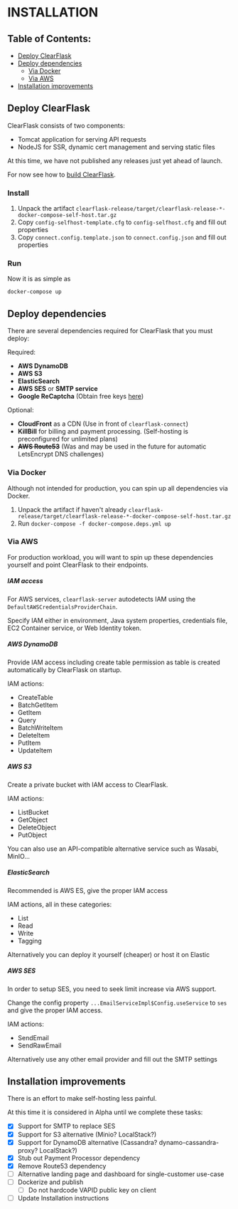# INSTALLATION

## Table of Contents:

- [Deploy ClearFlask](#deploy-clearflask)
- [Deploy dependencies](#deploy-dependencies)
    - [Via Docker](#via-docker)
    - [Via AWS](#via-aws)
- [Installation improvements](#installation-improvements)

## Deploy ClearFlask

ClearFlask consists of two components:

- Tomcat application for serving API requests
- NodeJS for SSR, dynamic cert management and serving static files

At this time, we have not published any releases just yet ahead of launch.

For now see how to [build ClearFlask](BUILDING.md).

### Install

1. Unpack the artifact `clearflask-release/target/clearflask-release-*-docker-compose-self-host.tar.gz`
2. Copy `config-selfhost-template.cfg` to `config-selfhost.cfg` and fill out properties
3. Copy `connect.config.template.json` to `connect.config.json` and fill out properties

### Run

Now it is as simple as

```shell
docker-compose up
```

## Deploy dependencies

There are several dependencies required for ClearFlask that you must deploy:

Required:

- **AWS DynamoDB**
- **AWS S3**
- **ElasticSearch**
- **AWS SES** or **SMTP service**
- **Google ReCaptcha** (Obtain free keys [here](https://www.google.com/recaptcha/admin))

Optional:

- **CloudFront** as a CDN (Use in front of `clearflask-connect`)
- **KillBill** for billing and payment processing. (Self-hosting is preconfigured for unlimited plans)
- ~~**AWS Route53**~~ (Was and may be used in the future for automatic LetsEncrypt DNS challenges)

### Via Docker

Although not intended for production, you can spin up all dependencies via Docker.

1. Unpack the artifact if haven't
   already `clearflask-release/target/clearflask-release-*-docker-compose-self-host.tar.gz`
2. Run `docker-compose -f docker-compose.deps.yml up`

### Via AWS

For production workload, you will want to spin up these dependencies yourself and point ClearFlask to their endpoints.

##### IAM access

For AWS services, `clearflask-server` autodetects IAM using the `DefaultAWSCredentialsProviderChain`.

Specify IAM either in environment, Java system properties, credentials file, EC2 Container service, or Web Identity
token.

##### AWS DynamoDB

Provide IAM access including create table permission as table is created automatically by ClearFlask on startup.

IAM actions:

- CreateTable
- BatchGetItem
- GetItem
- Query
- BatchWriteItem
- DeleteItem
- PutItem
- UpdateItem

##### AWS S3

Create a private bucket with IAM access to ClearFlask.

IAM actions:

- ListBucket
- GetObject
- DeleteObject
- PutObject

You can also use an API-compatible alternative service such as Wasabi, MinIO...

##### ElasticSearch

Recommended is AWS ES, give the proper IAM access

IAM actions, all in these categories:

- List
- Read
- Write
- Tagging

Alternatively you can deploy it yourself (cheaper) or host it on Elastic

##### AWS SES

In order to setup SES, you need to seek limit increase via AWS support.

Change the config property `...EmailServiceImpl$Config.useService` to `ses` and give the proper IAM access.

IAM actions:

- SendEmail
- SendRawEmail

Alternatively use any other email provider and fill out the SMTP settings

## Installation improvements

There is an effort to make self-hosting less painful.

At this time it is considered in Alpha until we complete these tasks:

- [x] Support for SMTP to replace SES
- [x] Support for S3 alternative (Minio? LocalStack?)
- [x] Support for DynamoDB alternative (Cassandra? dynamo-cassandra-proxy? LocalStack?)
- [x] Stub out Payment Processor dependency
- [x] Remove Route53 dependency
- [ ] Alternative landing page and dashboard for single-customer use-case
- [ ] Dockerize and publish
    - [ ] Do not hardcode VAPID public key on client
- [ ] Update Installation instructions
